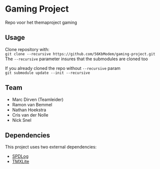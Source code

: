 # Gaming Project
Repo voor het themaproject gaming

## Usage
Clone repository with:<br>
`git clone --recursive https://github.com/56KbModem/gaming-project.git`<br>
The `--recursive` parameter insures that the submodules are cloned too

If you already cloned the repo without `--recursive` param<br>
`git submodule update --init --recursive`
## Team

  * Marc Dirven (Teamleider)
  * Ramon van Bemmel
  * Nathan Hoekstra
  * Cris van der Nolle
  * Nick Snel
  
## Dependencies
This project uses two external dependencies:
 * [SPDLog](https://github.com/gabime/spdlog)
 * [TMXLite](https://github.com/fallahn/tmxlite)

